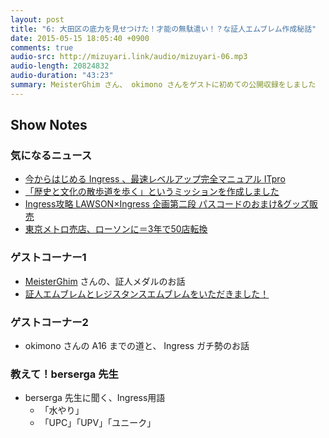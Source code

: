```yaml
---
layout: post
title: "6: 大田区の底力を見せつけた！才能の無駄遣い！？な証人エムブレム作成秘話"
date: 2015-05-15 18:05:40 +0900
comments: true
audio-src: http://mizuyari.link/audio/mizuyari-06.mp3
audio-length: 20824832
audio-duration: "43:23"
summary: MeisterGhim さん、 okimono さんをゲストに初めての公開収録をしました
---
```


## Show Notes

### 気になるニュース

- [今からはじめる Ingress 、最速レベルアップ完全マニュアル ITpro](http://itpro.nikkeibp.co.jp/atcl/column/15/041700100/042700007/)
- [「歴史と文化の散歩道を歩く」というミッションを作成しました](https://plus.google.com/+vqr-jp/posts/i3GfSnqoeFq)
- [Ingress攻略 LAWSON×Ingress 企画第二段 パスコードのおまけ&グッズ販売](http://ingressjp.blogspot.jp/2015/04/lawsoningress.html)
- [東京メトロ売店、ローソンに＝3年で50店転換](http://headlines.yahoo.co.jp/hl?a=20150427-00000036-jij-bus_all)

### ゲストコーナー1

- [MeisterGhim](https://plus.google.com/116688185158104522635/about) さんの、証人メダルのお話
- [証人エムブレムとレジスタンスエムブレムをいただきました！](https://plus.google.com/+MichiakiAriga/posts/TqyyyCTEK1a)

### ゲストコーナー2

- okimono さんの A16 までの道と、 Ingress ガチ勢のお話

### 教えて！berserga 先生

- berserga 先生に聞く、Ingress用語
	- 「水やり」
	- 「UPC」「UPV」「ユニーク」
